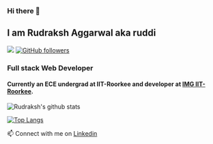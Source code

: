 

<!--
**ruddi10/ruddi10** is a ✨ _special_ ✨ repository because its `README.md` (this file) appears on your GitHub profile.

Here are some ideas to get you started:

- 🔭 I’m currently working on ...
- 🌱 I’m currently learning ...
- 👯 I’m looking to collaborate on ...
- 🤔 I’m looking for help with ...
- 💬 Ask me about ...
- 📫 How to reach me: ...
- 😄 Pronouns: ...
- ⚡ Fun fact: ...
-->
### Hi there 👋
## I am Rudraksh Aggarwal aka ruddi
![](https://visitor-badge.glitch.me/badge?page_id=ruddi10.ruddi10)
[![GitHub followers](https://img.shields.io/github/followers/ruddi10.svg?style=social&label=Follow)](https://github.com/ruddi10?tab=followers)
### Full stack Web Developer 
#### Currently an ECE undergrad at IIT-Roorkee and developer at <a href="https://github.com/IMGIITRoorkee">IMG IIT-Roorkee</a>.
![Rudraksh's github stats](https://github-readme-stats.vercel.app/api?username=ruddi10&count_private=true&show_icons=true&theme=algolia) <br />

[![Top Langs](https://github-readme-stats.vercel.app/api/top-langs/?username=ruddi10&layout=compact)](https://github.com/anuraghazra/github-readme-stats)


📫 Connect with me on <a href="https://www.linkedin.com/in/rudraksh-aggarwal-a48191190/">Linkedin</a>

